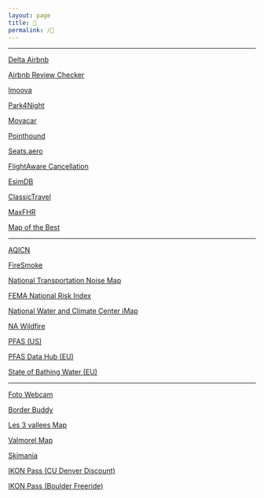 ```yaml
---
layout: page
title: 🗻
permalink: /🗻
---
```



---

[Delta Airbnb](https://www.deltaairbnb.com/content/delta-airbnb/en/overview.html)

[Airbnb Review Checker](https://checkout.reviews)

[Imoova](https://imoova.com/)

[Park4Night](https://park4night.com/en)

[Movacar](https://www.movacar.com/)

[Pointhound](https://www.pointhound.com/)

[Seats.aero](https://seats.aero/)

[FlightAware Cancellation](https://www.flightaware.com/live/cancelled/today)

[EsimDB](https://esimdb.com)

[ClassicTravel](https://www.classictravel.com/)

[MaxFHR](https://maxfhr.com/)

[Map of the Best](https://mapofthebest.com/)

---

[AQICN](https://aqicn.org/map/northamerica/)

[FireSmoke](https://firesmoke.ca/forecasts/current/)

[National Transportation Noise Map](https://maps.dot.gov/BTS/NationalTransportationNoiseMap/)

[FEMA National Risk Index](https://hazards.fema.gov/nri/map)

[National Water and Climate Center iMap](https://nwcc-apps.sc.egov.usda.gov/imap)

[NA Wildfire](https://lens.pathandfocus.com/?latitude=37.83&longitude=-92.71&zoom=4)

[PFAS (US)](https://www.ewg.org/interactive-maps/pfas_contamination/map/)

[PFAS Data Hub (EU)](https://pdh.cnrs.fr/en/map/)

[State of Bathing Water (EU)](https://discomap.eea.europa.eu/Bathingwater/)

---

[Foto Webcam](https://www.foto-webcam.eu/)

[Border Buddy](https://borderbuddy.com/camera-feed)

[Les 3 vallees Map](https://lumiplay.link/interactive-map/les-3-vallees/en)

[Valmorel Map](https://valmorel.digisnow.app/map/1/en?fullscreen=true)

[Skimania](https://www.skimania.com/)

[IKON Pass (CU Denver Discount)](https://www.ucdenver.edu/wellness/programs/adventure/ikon-pass-discount)

[IKON Pass (Boulder Freeride)](https://www.cuboulderfreeride.org/ikon-pass)



<script>
    document.getElementsByClassName("post-title").item(0).innerText = null;
</script>
